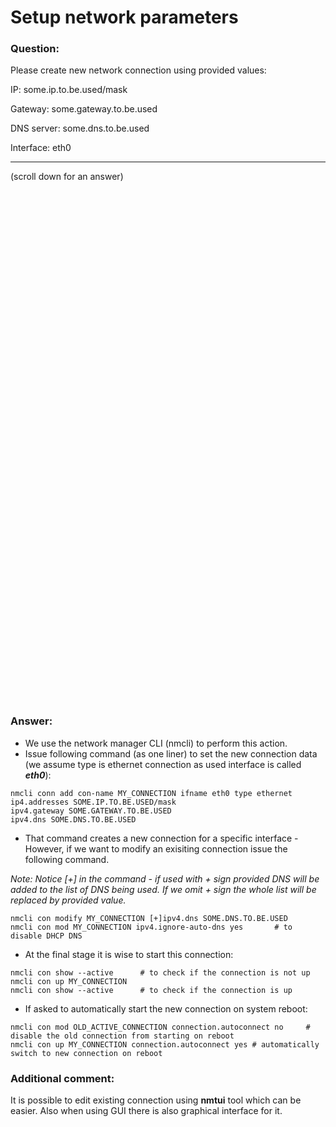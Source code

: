 # Setup network parameters

### Question:
Please create new network connection using provided values:

IP:           some.ip.to.be.used/mask

Gateway:      some.gateway.to.be.used

DNS server:   some.dns.to.be.used

Interface:    eth0

***
(scroll down for an answer)

<br/><br/><br/><br/><br/><br/><br/><br/><br/><br/><br/><br/><br/><br/><br/><br/><br/><br/><br/><br/><br/><br/><br/><br/>
<br/><br/><br/><br/><br/><br/><br/><br/><br/><br/><br/><br/><br/><br/><br/><br/><br/><br/><br/><br/><br/><br/><br/><br/>

### Answer:

* We use the network manager CLI (nmcli) to perform this action.
* Issue following command (as one liner) to set the new connection data (we assume type is ethernet connection as used interface is called ***eth0***):
 
```
nmcli conn add con-name MY_CONNECTION ifname eth0 type ethernet
ip4.addresses SOME.IP.TO.BE.USED/mask
ipv4.gateway SOME.GATEWAY.TO.BE.USED
ipv4.dns SOME.DNS.TO.BE.USED  
```
 
* That command creates a new connection for a specific interface - However, if we want to modify an exisiting connection issue the following command.

*Note: Notice [+] in the command - if used with + sign provided DNS will be added to the list of DNS being used. If we omit + sign the whole list will be replaced by 
provided value.*

```
nmcli con modify MY_CONNECTION [+]ipv4.dns SOME.DNS.TO.BE.USED  
nmcli con mod MY_CONNECTION ipv4.ignore-auto-dns yes       # to disable DHCP DNS
```

* At the final stage it is wise to start this connection:

```
nmcli con show --active      # to check if the connection is not up 
nmcli con up MY_CONNECTION
nmcli con show --active      # to check if the connection is up
```

* If asked to automatically start the new connection on system reboot:

```
nmcli con mod OLD_ACTIVE_CONNECTION connection.autoconnect no     # disable the old connection from starting on reboot 
nmcli con up MY_CONNECTION connection.autoconnect yes # automatically switch to new connection on reboot 
```



### Additional comment:

It is possible to edit existing connection using **nmtui** tool which can be easier. 
Also when using GUI there is also graphical interface for it.
